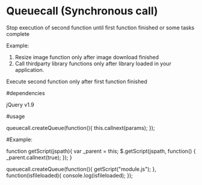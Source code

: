 # Queuecall (Synchronous call)

Stop execution of second function until first function finished or some tasks complete

Example: 

1. Resize image function only after image download finished        
2. Call thirdparty library functions only after library loaded in your application.


Execute second function only after first function finished


#dependencies

jQuery v1.9

#usage

queuecall.createQueue(function(){
  this.callnext(params);
});

#Example: 

function getScript(jspath){
  var _parent = this;
  $.getScript(jspath, function() {
    _parent.callnext(true);
  });
}

queuecall.createQueue(function(){
  getScript("module.js");
}, function(isfileloaded){
  console.log(isfileloaded);
});


